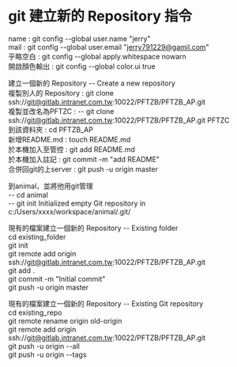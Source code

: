 # git 建立新的 Repository 指令



name : git config --global user.name "jerry"  
mail : git config --global user.email "jerry791229@gamil.com"  
乎略空白 : git config --global apply.whitespace nowarn  
開啟顏色輸出 : git config --global color.ui true

建立一個新的 Repository -- Create a new repository  
複製別人的 Repository : git clone ssh://git@gitlab.intranet.com.tw:10022/PFTZB/PFTZB\_AP.git  
複製並改名為PFTZC  :  -- git clone ssh://git@gitlab.intranet.com.tw:10022/PFTZB/PFTZB\_AP.git PFTZC  
到該資料夾 : cd PFTZB\_AP  
新增README.md : touch README.md  
於本機加入至管控 : git add README.md  
於本機加入註記 : git commit -m "add README"  
合併回git的上server : git push -u origin master

到animal，並將他用git管理   
-- cd animal  
-- git init Initialized empty Git repository in c:/Users/xxxx/workspace/animal/.git/

現有的檔案建立一個新的 Repository -- Existing folder  
cd existing\_folder  
git init  
git remote add origin ssh://git@gitlab.intranet.com.tw:10022/PFTZB/PFTZB\_AP.git  
git add .  
git commit -m "Initial commit"  
git push -u origin master

現有的檔案建立一個新的 Repository -- Existing Git repository  
cd existing\_repo  
git remote rename origin old-origin  
git remote add origin ssh://git@gitlab.intranet.com.tw:10022/PFTZB/PFTZB\_AP.git  
git push -u origin --all  
git push -u origin --tags

